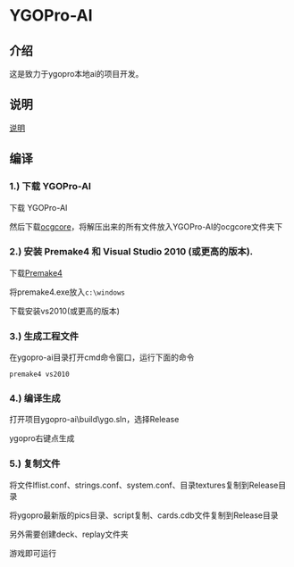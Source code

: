 # YGOPro-AI

## 介绍
这是致力于ygopro本地ai的项目开发。

## 说明
[说明](https://github.com/Fluorohydride/ygopro/wiki/%E4%B8%AD%E6%96%87%E8%AF%B4%E6%98%8E)

## 编译
### 1.) 下载 YGOPro-AI
下载 YGOPro-AI

然后下载[ocgcore](https://github.com/SunnyEric/ygopro-core)，将解压出来的所有文件放入YGOPro-AI的ocgcore文件夹下

### 2.) 安装 Premake4 和 Visual Studio 2010 (或更高的版本).
下载[Premake4](https://premake.github.io/download.html#v4)

将premake4.exe放入`c:\windows`

下载安装vs2010(或更高的版本)

### 3.) 生成工程文件
在ygopro-ai目录打开cmd命令窗口，运行下面的命令

`premake4 vs2010`

### 4.) 编译生成
打开项目ygopro-ai\build\ygo.sln，选择Release

ygopro右键点生成

### 5.) 复制文件
将文件lflist.conf、strings.conf、system.conf、目录textures复制到Release目录

将ygopro最新版的pics目录、script复制、cards.cdb文件复制到Release目录

另外需要创建deck、replay文件夹

游戏即可运行
